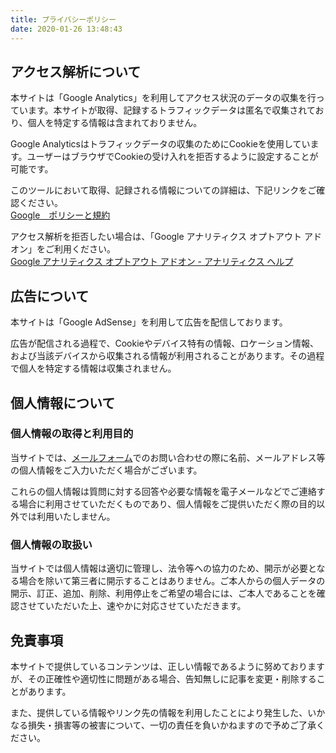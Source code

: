 ```yaml
---
title: プライバシーポリシー
date: 2020-01-26 13:48:43
---
```

##  アクセス解析について

本サイトは「Google Analytics」を利用してアクセス状況のデータの収集を行っています。本サイトが取得、記録するトラフィックデータは匿名で収集されており、個人を特定する情報は含まれておりません。

Google Analyticsはトラフィックデータの収集のためにCookieを使用しています。ユーザーはブラウザでCookieの受け入れを拒否するように設定することが可能です。

このツールにおいて取得、記録される情報についての詳細は、下記リンクをご確認ください。  
[Google　ポリシーと規約](https://policies.google.com/?hl=ja&gl=jp)

アクセス解析を拒否したい場合は、「Google アナリティクス オプトアウト アドオン」をご利用ください。  
[Google アナリティクス オプトアウト アドオン - アナリティクス ヘルプ](https://support.google.com/analytics/answer/181881?hl=ja)

## 広告について

本サイトは「Google AdSense」を利用して広告を配信しております。

広告が配信される過程で、Cookieやデバイス特有の情報、ロケーション情報、および当該デバイスから収集される情報が利用されることがあります。その過程で個人を特定する情報は収集されません。


## 個人情報について

### 個人情報の取得と利用目的
当サイトでは、[メールフォーム](/contact/)でのお問い合わせの際に名前、メールアドレス等の個人情報をご入力いただく場合がございます。

これらの個人情報は質問に対する回答や必要な情報を電子メールなどでご連絡する場合に利用させていただくものであり、個人情報をご提供いただく際の目的以外では利用いたしません。

### 個人情報の取扱い
当サイトでは個人情報は適切に管理し、法令等への協力のため、開示が必要となる場合を除いて第三者に開示することはありません。ご本人からの個人データの開示、訂正、追加、削除、利用停止をご希望の場合には、ご本人であることを確認させていただいた上、速やかに対応させていただきます。


## 免責事項

本サイトで提供しているコンテンツは、正しい情報であるように努めておりますが、その正確性や適切性に問題がある場合、告知無しに記事を変更・削除することがあります。

また、提供している情報やリンク先の情報を利用したことにより発生した、いかなる損失・損害等の被害について、一切の責任を負いかねますので予めご了承ください。

